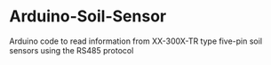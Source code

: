 # Arduino-Soil-Sensor
Arduino code to read information from XX-300X-TR type five-pin soil sensors using the RS485 protocol
